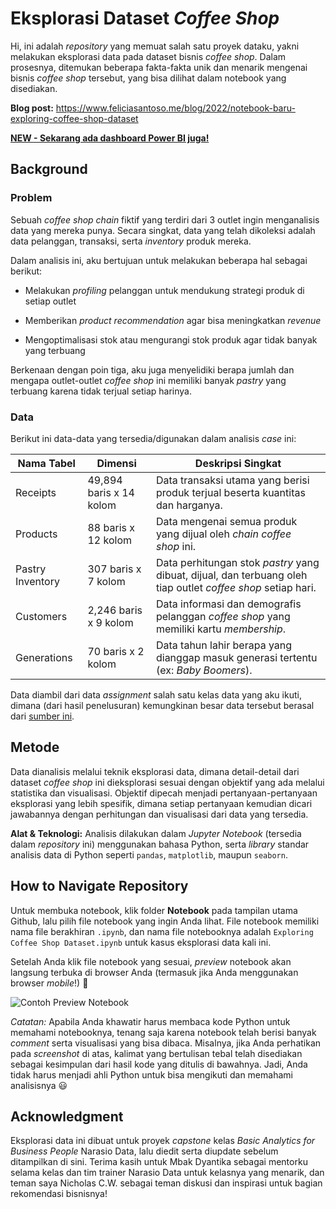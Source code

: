 # Eksplorasi Dataset _Coffee Shop_

Hi, ini adalah _repository_ yang memuat salah satu proyek dataku, yakni melakukan eksplorasi data pada dataset bisnis _coffee shop_. Dalam prosesnya, ditemukan beberapa fakta-fakta unik dan menarik mengenai bisnis _coffee shop_ tersebut, yang bisa dilihat dalam notebook yang disediakan.

**Blog post:** https://www.feliciasantoso.me/blog/2022/notebook-baru-exploring-coffee-shop-dataset

**[NEW - Sekarang ada dashboard Power BI juga!](/dashboard)**

## Background

### Problem

Sebuah _coffee shop chain_ fiktif yang terdiri dari 3 outlet ingin menganalisis data yang mereka punya. Secara singkat, data yang telah dikoleksi adalah data pelanggan, transaksi, serta _inventory_ produk mereka. 

Dalam analisis ini, aku bertujuan untuk melakukan beberapa hal sebagai berikut:

- Melakukan *profiling* pelanggan untuk mendukung strategi produk di setiap outlet

- Memberikan _product recommendation_ agar bisa meningkatkan *revenue*

- Mengoptimalisasi stok atau mengurangi stok produk agar tidak banyak yang terbuang

Berkenaan dengan poin tiga, aku juga menyelidiki berapa jumlah dan mengapa outlet-outlet _coffee shop_ ini memiliki banyak *pastry* yang terbuang karena tidak terjual setiap harinya.

### Data

Berikut ini data-data yang tersedia/digunakan dalam analisis _case_ ini:

| Nama Tabel       | Dimensi                 | Deskripsi Singkat                                                                                            |
| ---------------- | ----------------------- | ------------------------------------------------------------------------------------------------------------ |
| Receipts         | 49,894 baris x 14 kolom | Data transaksi utama yang berisi produk terjual beserta kuantitas dan harganya.                              |
| Products         | 88 baris x 12 kolom     | Data mengenai semua produk yang dijual oleh _chain coffee shop_ ini.                                         |
| Pastry Inventory | 307 baris x 7 kolom     | Data perhitungan stok _pastry_ yang dibuat, dijual, dan terbuang oleh tiap outlet _coffee shop_ setiap hari. |
| Customers        | 2,246 baris x 9 kolom   | Data informasi dan demografis pelanggan _coffee shop_ yang memiliki kartu _membership_.                      |
| Generations      | 70 baris x 2 kolom      | Data tahun lahir berapa yang dianggap masuk generasi tertentu (ex: _Baby Boomers_).                          |

Data diambil dari data _assignment_ salah satu kelas data yang aku ikuti, dimana (dari hasil penelusuran) kemungkinan besar data tersebut berasal dari [sumber ini](https://www.kaggle.com/datasets/ylchang/coffee-shop-sample-data-1113).

## Metode

Data dianalisis melalui teknik eksplorasi data, dimana detail-detail dari dataset _coffee shop_ ini dieksplorasi sesuai dengan objektif yang ada melalui statistika dan visualisasi. Objektif dipecah menjadi pertanyaan-pertanyaan eksplorasi yang lebih spesifik, dimana setiap pertanyaan kemudian dicari jawabannya dengan perhitungan dan visualisasi dari data yang tersedia. 

**Alat & Teknologi:** Analisis dilakukan dalam _Jupyter Notebook_ (tersedia dalam _repository_ ini) menggunakan bahasa Python, serta _library_ standar analisis data di Python seperti `pandas`, `matplotlib`, maupun `seaborn`.

## How to Navigate Repository

Untuk membuka notebook, klik folder **Notebook** pada tampilan utama Github, lalu pilih file notebook yang ingin Anda lihat. File notebook memiliki nama file berakhiran `.ipynb`, dan nama file notebooknya adalah `Exploring Coffee Shop Dataset.ipynb` untuk kasus eksplorasi data kali ini.

Setelah Anda klik file notebook yang sesuai, _preview_ notebook akan langsung terbuka di browser Anda (termasuk jika Anda menggunakan browser _mobile_!) 🎉

![Contoh Preview Notebook](https://user-images.githubusercontent.com/47961812/183531580-8355ccf2-1b40-4ddc-b19a-bc73a0bddc14.png)

_Catatan:_ Apabila Anda khawatir harus membaca kode Python untuk memahami notebooknya, tenang saja karena notebook telah berisi banyak _comment_ serta visualisasi yang bisa dibaca. Misalnya, jika Anda perhatikan pada _screenshot_ di atas, kalimat yang bertulisan tebal telah disediakan sebagai kesimpulan dari hasil kode yang ditulis di bawahnya. Jadi, Anda tidak harus menjadi ahli Python untuk bisa mengikuti dan memahami analisisnya 😃

## Acknowledgment

Eksplorasi data ini dibuat untuk proyek _capstone_ kelas _Basic Analytics for Business People_ Narasio Data, lalu diedit serta diupdate sebelum ditampilkan di sini. Terima kasih untuk Mbak Dyantika sebagai mentorku selama kelas dan tim trainer Narasio Data untuk kelasnya yang menarik, dan teman saya Nicholas C.W. sebagai teman diskusi dan inspirasi untuk bagian rekomendasi bisnisnya!
